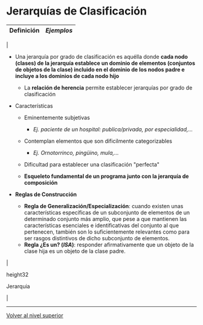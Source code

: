 # Jerarquías de Clasificación






| **Definición** | *Ejemplos* |
| --- | --- |
| 
* Una jerarquía por grado de clasificación es aquélla donde **cada nodo (clases) de la jerarquía establece un dominio de elementos (conjuntos de objetos de la clase) incluido en el dominio de los nodos padre e incluye a los dominios de cada nodo hijo**


	+ La **relación de herencia** permite establecer jerarquías por grado de clasificación

* Características


	+ Eminentemente subjetivas
	
	
		- *Ej. paciente de un hospital: publica/privada, por especialidad,…​*
	
	+ Contemplan elementos que son dificilmente categorizables
	
	
		- *Ej. Ornotorrinco, pingüino, mula,…​*
	
	+ Dificultad para establecer una clasificación "perfecta"
	+ **Esqueleto fundamental de un programa junto con la jerarquía de composición**

* **Reglas de Construcción**


	+ **Regla de Generalización/Especialización**: cuando existen unas características específicas de un subconjunto de elementos de un determinado conjunto más amplio, que pese a que mantienen las características esenciales e identificativas del conjunto al que pertenecen, también son lo suficientemente relevantes como para ser rasgos distintivos de dicho subconjunto de elementos.
	+ **Regla ¿Es un? (*ISA*)**: responder afirmativamente que un objeto de la clase hija es un objeto de la clase padre.



 | 

height32




Jerarquia

 |


---

[Volver al nivel superior](../README.md)

